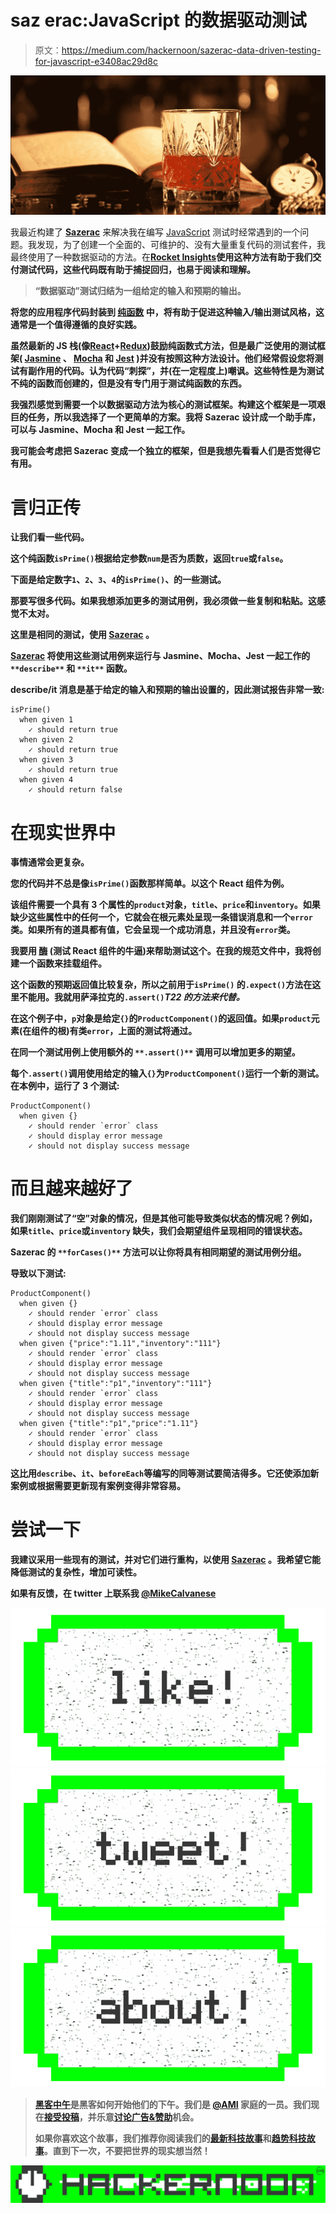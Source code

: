 # saz erac:JavaScript 的数据驱动测试

> 原文：<https://medium.com/hackernoon/sazerac-data-driven-testing-for-javascript-e3408ac29d8c>

![](img/be754c6a0b330aced4ea5f78eb402f0b.png)

我最近构建了 [**Sazerac**](https://github.com/mikec/sazerac) 来解决我在编写 [JavaScript](https://hackernoon.com/tagged/javascript) 测试时经常遇到的一个问题。我发现，为了创建一个全面的、可维护的、没有大量重复代码的测试套件，我最终使用了一种数据驱动的方法。在[**Rocket Insights**](http://www.rocketinsights.com)**使用这种方法有助于我们交付测试代码，这些代码既有助于捕捉回归，也易于阅读和理解。**

> **“数据驱动”测试归结为一组给定的输入和预期的输出。**

**将您的应用程序代码封装到 [**纯函数**](/javascript-scene/master-the-javascript-interview-what-is-a-pure-function-d1c076bec976) 中，将有助于促进这种输入/输出测试风格，这通常是一个值得遵循的良好实践。**

**虽然最新的 JS 栈(像[**React**](https://facebook.github.io/react/)+[**Redux**](http://redux.js.org/))鼓励纯函数式方法，但是最广泛使用的测试框架( [**Jasmine**](https://jasmine.github.io/) 、 [**Mocha**](https://mochajs.org/) 和 [**Jest**](https://facebook.github.io/jest/) )并没有按照这种方法设计。他们经常假设您将测试有副作用的代码。认为代码“刺探”，并(在一定程度上)嘲讽。这些特性是为测试不纯的函数而创建的，但是没有专门用于测试纯函数的东西。**

**我强烈感觉到需要一个以数据驱动方法为核心的测试框架。构建这个框架是一项艰巨的任务，所以我选择了一个更简单的方案。我将 Sazerac 设计成一个助手库，可以与 Jasmine、Mocha 和 Jest 一起工作。**

**我可能会考虑把 Sazerac 变成一个独立的框架，但是我想先看看人们是否觉得它有用。**

# **言归正传**

**让我们看一些代码。**

**这个纯函数`isPrime()`根据给定参数`num`是否为质数，返回`true`或`false`。**

**下面是给定数字`1`、`2`、`3`、`4`的`isPrime()`、的一些测试。**

**那要写很多代码。如果我想添加更多的测试用例，我必须做一些复制和粘贴。这感觉不太对。**

**这里是相同的测试，使用 [Sazerac](https://github.com/mikec/sazerac) 。**

**[**Sazerac**](https://github.com/mikec/sazerac) **将使用这些测试用例来运行与 Jasmine、Mocha、Jest 一起工作的** `**describe**` **和** `**it**` **函数。****

**describe/it 消息是基于给定的输入和预期的输出设置的，因此测试报告非常一致:**

```
isPrime()
  when given 1
    ✓ should return true
  when given 2
    ✓ should return true
  when given 3
    ✓ should return true
  when given 4
    ✓ should return false
```

# **在现实世界中**

**事情通常会更复杂。**

**您的代码并不总是像`isPrime()`函数那样简单。以这个 React 组件为例。**

**该组件需要一个具有 3 个属性的`product`对象，`title`、`price`和`inventory`。如果缺少这些属性中的任何一个，它就会在根元素处呈现一条错误消息和一个`error`类。如果所有的道具都有值，它会呈现一个成功消息，并且没有`error`类。**

**我要用 [**酶**](http://airbnb.io/enzyme/) (测试 React 组件的牛逼)来帮助测试这个。在我的规范文件中，我将创建一个函数来挂载组件。**

**这个函数的预期返回值比较复杂，所以之前用于`isPrime()` 的`.expect()`方法在这里不能用。我就用萨泽拉克的`.assert()`*T22 的方法来代替。***

**在这个例子中，`p`对象是给定`{}`的`ProductComponent()`的返回值。如果`product`元素(在组件的根)有类`error`，上面的测试将通过。**

****在同一个测试用例上使用额外的** `**.assert()**` **调用可以增加更多的期望。****

**每个`.assert()`调用使用给定的输入`{}`为`ProductComponent()`运行一个新的测试。在本例中，运行了 3 个测试:**

```
ProductComponent()
  when given {}
    ✓ should render `error` class
    ✓ should display error message
    ✓ should not display success message
```

# **而且越来越好了**

**我们刚刚测试了“空”对象的情况，但是其他可能导致类似状态的情况呢？例如，如果`title`、`price`或`inventory` 缺失，我们会期望组件呈现相同的错误状态。**

**Sazerac 的 `**forCases()**` **方法可以让你将具有相同期望的测试用例分组。****

**导致以下测试:**

```
ProductComponent()
  when given {}
    ✓ should render `error` class
    ✓ should display error message
    ✓ should not display success message
  when given {"price":"1.11","inventory":"111"}
    ✓ should render `error` class
    ✓ should display error message
    ✓ should not display success message
  when given {"title":"p1","inventory":"111"}
    ✓ should render `error` class
    ✓ should display error message
    ✓ should not display success message
  when given {"title":"p1","price":"1.11"}
    ✓ should render `error` class
    ✓ should display error message
    ✓ should not display success message
```

**这比用`describe`、`it`、`beforeEach`等编写的同等测试要简洁得多。它还使添加新案例或根据需要更新现有案例变得非常容易。**

# **尝试一下**

**我建议采用一些现有的测试，并对它们进行重构，以使用 [Sazerac](https://github.com/mikec/sazerac) 。我希望它能降低测试的复杂性，增加可读性。**

**如果有反馈，在 twitter 上联系我 [@MikeCalvanese](https://twitter.com/MikeCalvanese)**

**[![](img/50ef4044ecd4e250b5d50f368b775d38.png)](http://bit.ly/HackernoonFB)****[![](img/979d9a46439d5aebbdcdca574e21dc81.png)](https://goo.gl/k7XYbx)****[![](img/2930ba6bd2c12218fdbbf7e02c8746ff.png)](https://goo.gl/4ofytp)**

> **[黑客中午](http://bit.ly/Hackernoon)是黑客如何开始他们的下午。我们是 [@AMI](http://bit.ly/atAMIatAMI) 家庭的一员。我们现在[接受投稿](http://bit.ly/hackernoonsubmission)，并乐意[讨论广告&赞助](mailto:partners@amipublications.com)机会。**
> 
> **如果你喜欢这个故事，我们推荐你阅读我们的[最新科技故事](http://bit.ly/hackernoonlatestt)和[趋势科技故事](https://hackernoon.com/trending)。直到下一次，不要把世界的现实想当然！**

**![](img/be0ca55ba73a573dce11effb2ee80d56.png)**